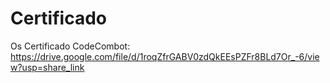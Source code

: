 # Certificado
Os Certificado
CodeCombot:
https://drive.google.com/file/d/1roqZfrGABV0zdQkEEsPZFr8BLd7Or_-6/view?usp=share_link
